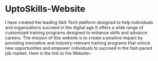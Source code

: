 # UptoSkills-Website
I have created the leading Skill Tech platform designed to help individuals and organizations succeed in the digital age.It offers a wide range of customized training programs designed to enhance skills and advance careers.
The mission of this website is to create a positive impact by providing innovative and industry-relevant training programs that unlock new opportunities and empower individuals to succeed in the fast-paced job market.
Here is the link to the Website:-  
